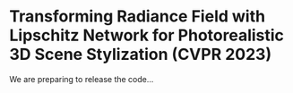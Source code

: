 # Transforming Radiance Field with Lipschitz Network for Photorealistic 3D Scene Stylization (CVPR 2023)

We are preparing to release the code...

